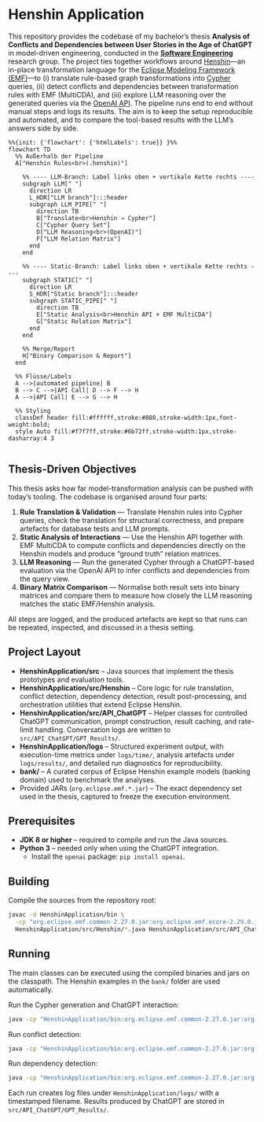 # Henshin Application

This repository provides the codebase of my bachelor’s thesis **Analysis of Conflicts and Dependencies between User Stories in the Age of ChatGPT** in model-driven engineering, conducted in the **[Software Engineering](https://www.uni-marburg.de/en/fb12/research-groups/swt)** research group. The project ties together workflows around [Henshin](https://projects.eclipse.org/projects/modeling.emft.henshin)—an in-place transformation language for the [Eclipse Modeling Framework (EMF)](https://eclipse.dev/emf/)—to (i) translate rule-based graph transformations into [Cypher](https://neo4j.com/docs/getting-started/cypher/) queries, (ii) detect conflicts and dependencies between transformation rules with EMF (MultiCDA), and (iii) explore LLM reasoning over the generated queries via the [OpenAI API](https://platform.openai.com/docs/overview). The pipeline runs end to end without manual steps and logs its results. The aim is to keep the setup reproducible and automated, and to compare the tool-based results with the LLM’s answers side by side.

```mermaid
%%{init: {'flowchart': {'htmlLabels': true}} }%%
flowchart TD
  %% Außerhalb der Pipeline
  A["Henshin Rules<br>(.henshin)"]

    %% ---- LLM-Branch: Label links oben + vertikale Kette rechts ----
    subgraph LLM[" "]
      direction LR
      L_HDR["LLM branch"]:::header
      subgraph LLM_PIPE[" "]
        direction TB
        B["Translate<br>Henshin → Cypher"]
        C["Cypher Query Set"]
        D["LLM Reasoning<br>(OpenAI)"]
        F["LLM Relation Matrix"]
      end
    end

    %% ---- Static-Branch: Label links oben + vertikale Kette rechts ----
    subgraph STATIC[" "]
      direction LR
      S_HDR["Static branch"]:::header
      subgraph STATIC_PIPE[" "]
        direction TB
        E["Static Analysis<br>Henshin API + EMF MultiCDA"]
        G["Static Relation Matrix"]
      end
    end

    %% Merge/Report
    H["Binary Comparison & Report"]
  end

  %% Flüsse/Labels
  A -->|automated pipeline| B
  B --> C -->|API Call| D --> F --> H
  A -->|API Call| E --> G --> H

  %% Styling
  classDef header fill:#ffffff,stroke:#888,stroke-width:1px,font-weight:bold;
  style Auto fill:#f7f7ff,stroke:#6b72ff,stroke-width:1px,stroke-dasharray:4 3


```
## Thesis-Driven Objectives

This thesis asks how far model-transformation analysis can be pushed with today’s tooling. The codebase is organised around four parts:

1. **Rule Translation & Validation** — Translate Henshin rules into Cypher queries, check the translation for structural correctness, and prepare artefacts for database tests and LLM prompts.
2. **Static Analysis of Interactions** — Use the Henshin API together with EMF MultiCDA to compute conflicts and dependencies directly on the Henshin models and produce “ground truth” relation matrices.
3. **LLM Reasoning** — Run the generated Cypher through a ChatGPT-based evaluation via the OpenAI API to infer conflicts and dependencies from the query view.
4. **Binary Matrix Comparison** — Normalise both result sets into binary matrices and compare them to measure how closely the LLM reasoning matches the static EMF/Henshin analysis.

All steps are logged, and the produced artefacts are kept so that runs can be repeated, inspected, and discussed in a thesis setting.


## Project Layout

- **HenshinApplication/src** – Java sources that implement the thesis prototypes and evaluation tools.
- **HenshinApplication/src/Henshin** – Core logic for rule translation, conflict detection, dependency detection, result post-processing, and orchestration utilities that extend Eclipse Henshin.
- **HenshinApplication/src/API_ChatGPT** – Helper classes for controlled ChatGPT communication, prompt construction, result caching, and rate-limit handling. Conversation logs are written to `src/API_ChatGPT/GPT_Results/`.
- **HenshinApplication/logs** – Structured experiment output, with execution-time metrics under `logs/time/`, analysis artefacts under `logs/results/`, and detailed run diagnostics for reproducibility.
- **bank/** – A curated corpus of Eclipse Henshin example models (banking domain) used to benchmark the analyses.
- Provided JARs (`org.eclipse.emf.*.jar`) – The exact dependency set used in the thesis, captured to freeze the execution environment.

## Prerequisites

- **JDK 8 or higher** – required to compile and run the Java sources.
- **Python 3** – needed only when using the ChatGPT integration.
  - Install the `openai` package: `pip install openai`.

## Building

Compile the sources from the repository root:

```bash
javac -d HenshinApplication/bin \
  -cp "org.eclipse.emf.common-2.27.0.jar:org.eclipse.emf.ecore-2.29.0.jar:org.eclipse.emf.ecore.xmi-2.17.0.jar:org.eclipse.emf.henshin.model_1.8.0.202302121604.jar:org.eclipse.emf.henshin.interpreter_1.8.0.202302121604.jar:org.eclipse.emf.henshin.multicda.cda_1.8.0.202206300647.jar" \
  HenshinApplication/src/Henshin/*.java HenshinApplication/src/API_ChatGPT/*.java
```

## Running

The main classes can be executed using the compiled binaries and jars on the classpath. The Henshin examples in the `bank/` folder are used automatically.

Run the Cypher generation and ChatGPT interaction:

```bash
java -cp "HenshinApplication/bin:org.eclipse.emf.common-2.27.0.jar:org.eclipse.emf.ecore-2.29.0.jar:org.eclipse.emf.ecore.xmi-2.17.0.jar:org.eclipse.emf.henshin.model_1.8.0.202302121604.jar:org.eclipse.emf.henshin.interpreter_1.8.0.202302121604.jar:org.eclipse.emf.henshin.multicda.cda_1.8.0.202206300647.jar" Henshin.MainClass
```

Run conflict detection:

```bash
java -cp "HenshinApplication/bin:org.eclipse.emf.common-2.27.0.jar:org.eclipse.emf.ecore-2.29.0.jar:org.eclipse.emf.ecore.xmi-2.17.0.jar:org.eclipse.emf.henshin.model_1.8.0.202302121604.jar:org.eclipse.emf.henshin.interpreter_1.8.0.202302121604.jar:org.eclipse.emf.henshin.multicda.cda_1.8.0.202206300647.jar" Henshin.HenshinConflictDetection
```

Run dependency detection:

```bash
java -cp "HenshinApplication/bin:org.eclipse.emf.common-2.27.0.jar:org.eclipse.emf.ecore-2.29.0.jar:org.eclipse.emf.ecore.xmi-2.17.0.jar:org.eclipse.emf.henshin.model_1.8.0.202302121604.jar:org.eclipse.emf.henshin.interpreter_1.8.0.202302121604.jar:org.eclipse.emf.henshin.multicda.cda_1.8.0.202206300647.jar" Henshin.HenshinDependencyDetection
```

Each run creates log files under `HenshinApplication/logs/` with a timestamped filename. Results produced by ChatGPT are stored in `src/API_ChatGPT/GPT_Results/`.

